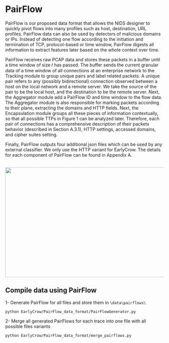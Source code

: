 # PairFlow

PairFlow is our proposed data format that allows the NIDS designer to quickly pivot flows into many profiles such as host, destination,
URL profiles. PairFlow data can also be used by detectors of malicious domains or IPs. Instead of detecting one flow according to the
initiation and termination of TCP, protocol-based or time window, PairFlow digests all information to extract features later based on
the whole context over time.

PairFlow receives raw PCAP data and stores these packets in a buffer until a time window of size 𝑡 has passed. The buffer sends
the current granular data of a time window of all connections at an enterprise network to the Tracking module to group unique pairs and label related packets. A unique pair refers to any (possibly
bidirectional) connection observed between a host on the local network and a remote server. We take the source of the pair to be
the local host, and the destination to be the remote server. Next, the Aggregator module add a PairFlow ID and time window to the
flow data. The Aggregator module is also responsible for marking packets according to their plane, extracting the domains and HTTP
fields. Next, the Encapsulation module groups all these pieces of information contextually, so that all possible TTPs in Figure 1 can
be analyzed later. Therefore, each pair of connections has a comprehensive description of their packets behavior (described in Section
A.3.1), HTTP settings, accessed domains, and cipher suites setting.

Finally, PairFlow outputs four additional json files which can be used by any external classifier. We only use the HTTP variant for
EarlyCrow. The details for each component of PairFlow can be found in Appendix A.


<br />
<div align="center">
  <a href="https://github.com/ICL-ml4csec/EarlyCrowAPT/tree/main/EarlyCrow/PairFlow_data_format/">
    <img src="https://github.com/ICL-ml4csec/EarlyCrowAPT/tree/main/EarlyCrow/PairFlow_data_format/figures/PairFlow_arch.png" class="center"  width="1039" height="350">
  </a>

  </p>
</div>

## Compile data using PairFlow
1- Generate PairFlow for all files and store them in `\data\pairflows\`

``` python EarlyCrow/PairFlow_data_format/PairFlowGenerator.py ```

2- Merge all generated PairFlows for each trace into one file with all possible files variants

``` python EarlyCrow/PairFlow_data_format/merge_pairflows.py ```





